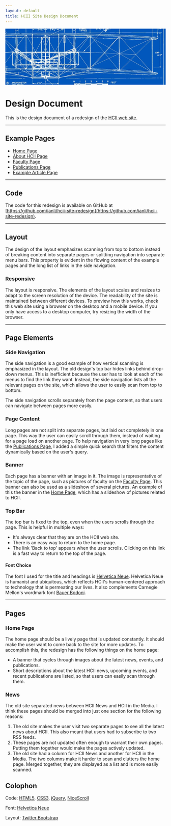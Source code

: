 ```yaml
---
layout: default
title: HCII Site Design Document
---
```


<div id="content-banner">
  <img src="img/banners/blueprint.jpg" />
</div>

Design Document
===============

This is the design document of a redesign of the [HCII web site](http://www.hcii.cmu.edu).

<hr class="space" />

Example Pages
-------------

* [Home Page](index.html)
* [About HCII Page](about.html)
* [Faculty Page](faculty.html)
* [Publications Page](publications.html)
* [Example Article Page](article.html)

<hr class="space" />

Code
----

The code for this redesign is available on GitHub at [https://github.com/ianli/hcii-site-redesign](https://github.com/ianli/hcii-site-redesign).

<hr class="space" />

Layout
------

The design of the layout emphasizes scanning from top to bottom instead of breaking content into separate pages or splitting navigation into separate menu bars. This property is evident in the flowing content of the example pages and the long list of links in the side navigation.

### Responsive

The layout is responsive. The elements of the layout scales and resizes to adapt to the screen resolution of the device. The readability of the site is maintained between different devices. To preview how this works, check this web site using a browser on the desktop and a mobile device. If you only have access to a desktop computer, try resizing the width of the browser.

<hr class="space" />

Page Elements
-------------

### Side Navigation

The side navigation is a good example of how vertical scanning is emphasized in the layout. The old design's top bar hides links behind drop-down menus. This is inefficient because the user has to look at each of the menus to find the link they want. Instead, the side navigation lists all the relevant pages on the site, which allows the user to easily scan from top to bottom.

The side navigation scrolls separately from the page content, so that users can navigate between pages more easily.

### Page Content

Long pages are not split into separate pages, but laid out completely in one page. This way the user can easily scroll through them, instead of waiting for a page load on another page. To help navigation in very long pages like the [Publications Page](publications.html), I added a simple quick search that filters the content dynamically based on the user's query.

### Banner

Each page has a banner with an image in it. The image is representative of the topic of the page, such as pictures of faculty on the [Faculty Page](faculty.html). This banner can also be used as a slideshow of several pictures. An example of this the banner in the [Home Page](index.html), which has a slideshow of pictures related to HCII.

### Top Bar

The top bar is fixed to the top, even when the users scrolls through the page. This is helpful in multiple ways:

- It's always clear that they are on the HCII web site.
- There is an easy way to return to the home page.
- The link 'Back to top' appears when the user scrolls. Clicking on this link is a fast way to return to the top of the page.

#### Font Choice

The font I used for the title and headings is [Helvetica Neue](http://en.wikipedia.org/wiki/Helvetica#Neue_Helvetica_.281983.29).
Helvetica Neue is humanist and ubiquitous, which reflects HCII's human-centered approach to technology that is permeating our lives.
It also complements Carnegie Mellon's wordmark font [Bauer Bodoni](http://en.wikipedia.org/wiki/Bodoni).

<hr class="space" />

Pages
-----

### Home Page

The home page should be a lively page that is updated constantly. It should make the user want to come back to the site for more updates. To accomplish this, the redesign has the following things on the home page:

- A banner that cycles through images about the latest news, events, and publications.
- Short descriptions about the latest HCII news, upcoming events, and recent publications are listed, so that users can easily scan through them.

### News

The old site separated news between HCII News and HCII in the Media. I think these pages should be merged into just one section for the following reasons:

1. The old site makes the user visit two separate pages to see all the latest news about HCII. This also meant that users had to subscribe to two RSS feeds.
2. These pages are not updated often enough to warrant their own pages. Putting them together would make the pages actively updated.
3. The old site had a column for HCII News and another for HCII in the Media. The two columns make it harder to scan and clutters the home page. Merged together, they are displayed as a list and is more easily scanned.


Colophon
--------

Code:
[HTML5](http://en.wikipedia.org/wiki/HTML5),
[CSS3](http://en.wikipedia.org/wiki/CSS3#CSS3),
[jQuery](http://jquery.com/),
[NiceScroll](http://code.google.com/p/jquery-nicescroll/)

Font:
[Helvetica Neue](http://en.wikipedia.org/wiki/Helvetica#Neue_Helvetica_.281983.29)

Layout:
[Twitter Bootstrap](http://twitter.github.com/bootstrap/)